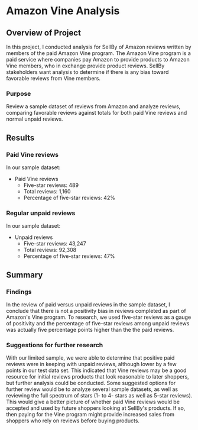 # Amazon Vine Analysis

## Overview of Project
In this project, I conducted analysis for SellBy of Amazon reviews written by members of the paid Amazon Vine program. The Amazon Vine program is a paid service where companies pay Amazon to provide products to Amazon Vine members, who in exchange provide product reviews. SellBy stakeholders want analysis to determine if there is any bias toward favorable reviews from Vine members.
### Purpose
Review a sample dataset of reviews from Amazon and analyze reviews, comparing favorable reviews against totals for both paid Vine reviews and normal unpaid reviews.

## Results
### Paid Vine reviews
In our sample dataset:
* Paid Vine reviews
    * Five-star reviews: 489
    * Total reviews: 1,160
    * Percentage of five-star reviews: 42%

### Regular unpaid reviews
In our sample dataset:
* Unpaid reviews
    * Five-star reviews: 43,247
    * Total reviews: 92,308
    * Percentage of five-star reviews: 47%

## Summary
### Findings
In the review of paid versus unpaid reviews in the sample dataset, I conclude that there is not a positivity bias in reviews completed as part of Amazon's Vine program. To research, we used five-star reviews as a gauge of positivity and the  percentage of five-star reviews among unpaid reviews was actually five percentage points higher than the the paid reviews.
### Suggestions for further research
With our limited sample, we were able to determine that positive paid reviews were in keeping with unpaid reviews, although lower by a few points in our test data set. This indicated that Vine reviews may be a good resource for initial reviews products that look reasonable to later shoppers, but further analysis could be conducted.
Some suggested options for further review would be to analyze several sample datasets, as well as reviewing the full spectrum of stars (1- to 4- stars as well as 5-star reviews). This would give a better picture of whether paid Vine reviews would be accepted and used by future shoppers looking at SellBy's products. If so, then paying for the Vine program might provide increased sales from shoppers who rely on reviews before buying products.

